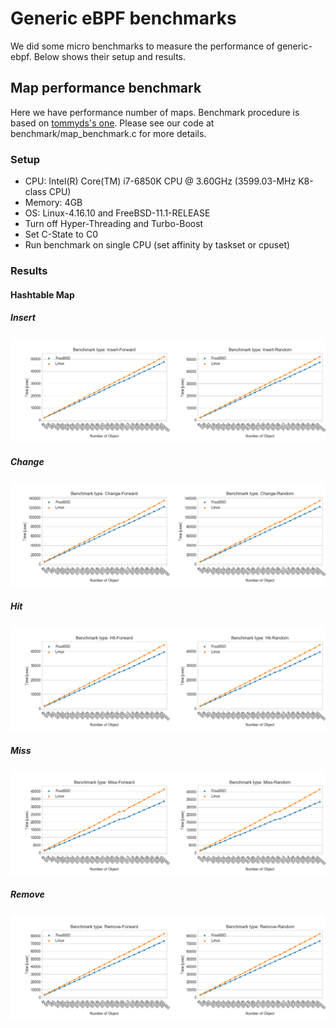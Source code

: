 # Generic eBPF benchmarks

We did some micro benchmarks to measure the performance
of generic-ebpf. Below shows their setup and results.

## Map performance benchmark

Here we have performance number of maps. Benchmark procedure is based on [tommyds's
one](http://www.tommyds.it/doc/benchmark). Please see our code at benchmark/map\_benchmark.c
for more details.

### Setup

- CPU: Intel(R) Core(TM) i7-6850K CPU @ 3.60GHz (3599.03-MHz K8-class CPU)
- Memory: 4GB
- OS: Linux-4.16.10 and FreeBSD-11.1-RELEASE
- Turn off Hyper-Threading and Turbo-Boost
- Set C-State to C0
- Run benchmark on single CPU (set affinity by taskset or cpuset)

### Results

#### Hashtable Map

##### Insert
![Insert](plots/hashtable_map_bench_insert.png "Hashtable insert")

##### Change
![Change](plots/hashtable_map_bench_change.png "Hashtable change")

##### Hit
![Hit](plots/hashtable_map_bench_hit.png "Hashtable hit")

##### Miss
![Miss](plots/hashtable_map_bench_miss.png "Hashtable miss")

##### Remove
![Remove](plots/hashtable_map_bench_remove.png "Hashtable remove")
